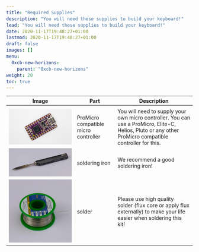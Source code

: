 ```yaml
---
title: "Required Supplies"
description: "You will need these supplies to build your keyboard!"
lead: "You will need these supplies to build your keyboard!"
date: 2020-11-17T19:48:27+01:00
lastmod: 2020-11-17T19:48:27+01:00
draft: false
images: []
menu:
  0xcb-new-horizons:
    parent: "0xcb-new-horizons"
weight: 20
toc: true
---
```


| Image                                  | Part                                 | Description                                                                                                                                             |
| -------------------------------------- | ------------------------------------ | ------------------------------------------------------------------------------------------------------------------------------------------------------- |
|                                        |                                      |                                                                                                                                                         |
| ![pluto](pluto.jpg)                    | ProMicro compatible micro controller | You will need to supply your own micro controller. You can use a ProMicro, Elite-C, Helios, Pluto or any other ProMicro compatible controller for this. |
| ![soldering-iron](soldering-iron.webp) | soldering iron                       | We recommend a good soldering iron!                                                                                                                     |
| ![solder](solder.webp)                 | solder                               | Please use high quality solder (flux core or apply flux externally) to make your life easier when soldering this kit!                                   |
